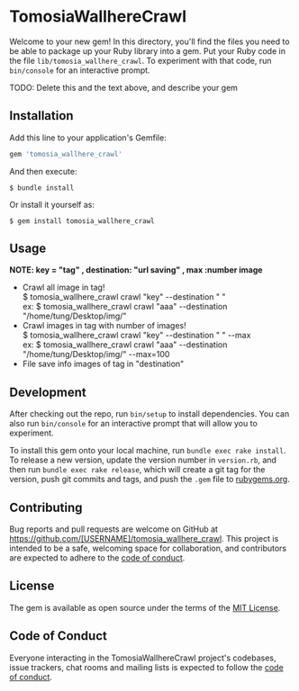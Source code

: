 # TomosiaWallhereCrawl

Welcome to your new gem! In this directory, you'll find the files you need to be able to package up your Ruby library into a gem. Put your Ruby code in the file `lib/tomosia_wallhere_crawl`. To experiment with that code, run `bin/console` for an interactive prompt.

TODO: Delete this and the text above, and describe your gem

## Installation

Add this line to your application's Gemfile:

```ruby
gem 'tomosia_wallhere_crawl'
```

And then execute:

    $ bundle install

Or install it yourself as:

    $ gem install tomosia_wallhere_crawl

## Usage
****NOTE: key = "tag" , destination: "url saving" , max :number image**** <br/>
- Crawl all image in tag!<br/>
$ tomosia_wallhere_crawl crawl "key" --destination " "<br/>
ex: $ tomosia_wallhere_crawl crawl "aaa" --destination "/home/tung/Desktop/img/"<br/>
- Crawl images in tag with number of images!<br/>
$ tomosia_wallhere_crawl crawl "key" --destination " " --max<br/>
ex: $  tomosia_wallhere_crawl crawl "aaa" --destination "/home/tung/Desktop/img/" --max=100 <br/>
- File save info images of tag in "destination"<br/>
## Development

After checking out the repo, run `bin/setup` to install dependencies. You can also run `bin/console` for an interactive prompt that will allow you to experiment.

To install this gem onto your local machine, run `bundle exec rake install`. To release a new version, update the version number in `version.rb`, and then run `bundle exec rake release`, which will create a git tag for the version, push git commits and tags, and push the `.gem` file to [rubygems.org](https://rubygems.org).

## Contributing

Bug reports and pull requests are welcome on GitHub at https://github.com/[USERNAME]/tomosia_wallhere_crawl. This project is intended to be a safe, welcoming space for collaboration, and contributors are expected to adhere to the [code of conduct](https://github.com/[USERNAME]/tomosia_wallhere_crawl/blob/master/CODE_OF_CONDUCT.md).


## License

The gem is available as open source under the terms of the [MIT License](https://opensource.org/licenses/MIT).

## Code of Conduct

Everyone interacting in the TomosiaWallhereCrawl project's codebases, issue trackers, chat rooms and mailing lists is expected to follow the [code of conduct](https://github.com/[USERNAME]/tomosia_wallhere_crawl/blob/master/CODE_OF_CONDUCT.md).
